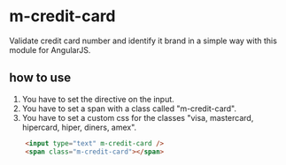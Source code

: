 # m-credit-card

Validate credit card number and identify it brand in a simple way with this module for AngularJS.

## how to use

1. You have to set the directive on the input.
2. You have to set a span with a class called "m-credit-card".
3. You have to set a custom css for the classes "visa, mastercard, hipercard, hiper, diners, amex".


```html
	<input type="text" m-credit-card />
	<span class="m-credit-card"></span>
```